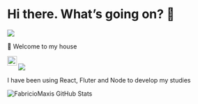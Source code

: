 # Hi there. What’s going on?  👋
<p><p/>
<p><p/>
<p><p/>
<p><p/>
<img src="https://img.shields.io/static/v1?label=I'm&message=Fabricio-Maxis&color=1E90FF&style=for-the-badge&logo=ghost"/>
<p><p/>
<p><p/>
<p><p/>
<p><p/>
<div align="left"> 🚀 Welcome to my house </div>
<p><p/>
<p><p/>
<p><p/>
<p><p/>
<a target="_blank" href="https://www.linkedin.com/in/fabriciomaxis0913/">
  <img align="left" alt="LinkdeIN" width="22px" src="https://cdn.jsdelivr.net/npm/simple-icons@v3/icons/linkedin.svg" /></a> 
  <br>
<img src="https://simpleicons.org/icons/node-dot-js.svg" viewbox= "2"/>  
<p>I have been using React, Fluter and Node to develop my studies<p/>
<p><p/>
<p><p/>
<p><p/>
<p><p/>

![FabricioMaxis GitHub Stats](https://github-readme-stats.vercel.app/api?username=fabricioMaxis&show_icons=true)


<!--
**fabricioMaxis/fabricioMaxis** is a ✨ _special_ ✨ repository because its `README.md` (this file) appears on your GitHub profile.

Here are some ideas to get you started:

- 🔭 I’m currently working on ...
- 🌱 I’m currently learning ...
- 👯 I’m looking to collaborate on ...
- 🤔 I’m looking for help with ...
- 💬 Ask me about ...
- 📫 How to reach me: ...
- 😄 Pronouns: ...
- ⚡ Fun fact: ...
-->
